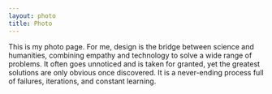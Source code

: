 ```yaml
---
layout: photo
title: Photo
---
```


This is my photo page. For me, design is the bridge between science and humanities, combining empathy and technology to solve a wide range of problems. It often goes unnoticed and is taken for granted, yet the greatest solutions are only obvious once discovered. It is a never-ending process full of failures, iterations, and constant learning.
